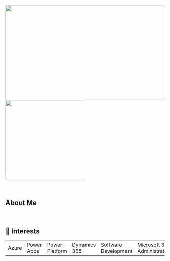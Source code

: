 <html>
  <body>
    <div>
      <img width="500" height="300" src="https://media.giphy.com/media/StF8grqNK8fOPstPLo/giphy.gif">
      <img width="250px" height="250px" src="https://media.giphy.com/media/6KEKe2MT5UaoSP5sll/giphy.gif">
    </div> 
    <br>
    <br>
    <div>
      <h2>About Me</h2>
      <br>
      <h2> 📍 Interests</h2>
      <table>
        <tr>
          <td>Azure</td>
          <td>Power Apps</td>
          <td>Power Platform</td>
          <td>Dynamics 365</td>
          <td>Software Development</td>
          <td>Microsoft 365 Administration</td>
        </tr>
      </table>
    </div>
  </body>
</html> 
